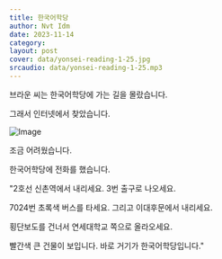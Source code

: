 ```yaml
---
title: 한국어학당
author: Nvt Idm
date: 2023-11-14
category: 
layout: post
cover: data/yonsei-reading-1-25.jpg
srcaudio: data/yonsei-reading-1-25.mp3
---
```


브라운 씨는 한국어학당에 가는 길을 몰랐습니다.

그래서 인터넷에서 찾았습니다.

![Image](/yonsei-reading-1/data/yonsei-reading-1-25-1.jpg)

조금 어려웠습니다.

한국어학당에 전화를 했습니다.

"2호선 신촌역에서 내리세요. 3번 출구로 나오세요.

7024번 초록색 버스를 타세요. 그리고 이대후문에서 내리세요.

횡단보도를 건너서 연세대학교 쪽으로 올라오세요.

빨간색 큰 건물이 보입니다. 바로 거기가 한국어학당입니다."

